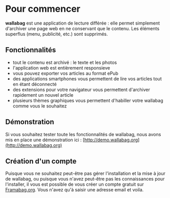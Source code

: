 # Pour commencer
**wallabag** est une application de lecture différée : elle permet simplement d'archiver une page web en ne conservant que le contenu. Les éléments superflus (menu, publicité, etc.) sont supprimés. 

## Fonctionnalités
* tout le contenu est archivé : le texte et les photos
* l'application web est entièrement responsieve
* vous pouvez exporter vos articles au format ePub
* des applications smartphones vous permettent de lire vos articles tout en étant déconnecté
* des extensions pour votre navigateur vous permettent d'archiver rapidement un nouvel article
* plusieurs thèmes graphiques vous permettent d'habiller votre wallabag comme vous le souhaitez

## Démonstration
Si vous souhaitez tester toute les fonctionnalités de wallabag, nous avons mis en place une démonstration ici : [http://demo.wallabag.org](http://demo.wallabag.org)

## Création d'un compte
Puisque vous ne souhaitez peut-être pas gérer l'installation et la mise à jour de wallabag, ou puisque vous n'avez peut-être pas les connaissances pour l'installer, il vous est possible de vous créer un compte gratuit sur [Framabag.org](https://www.framabag.org). Vous n'avez qu'à saisir une adresse email et voila. 
